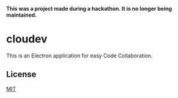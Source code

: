 **This was a project made during a hackathon. It is no longer being maintained.**

# cloudev

This is an Electron application for easy Code Collaboration.

## License

[MIT](LICENSE)
